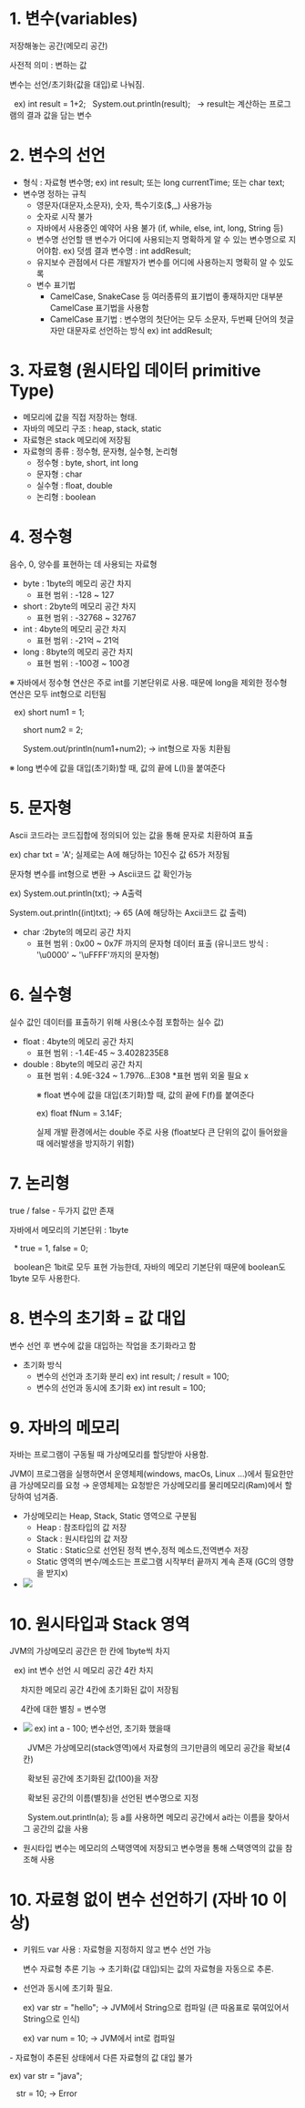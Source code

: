 # 1. 변수(variables)

저장해놓는 공간(메모리 공간)</p>
사전적 의미 : 변하는 값</p>
변수는 선언/초기화(값을 대입)로 나눠짐.</p>
&nbsp;&nbsp;ex) int result = 1+2;
&nbsp;&nbsp;System.out.println(result);
&nbsp;&nbsp;→ result는 계산하는 프로그램의 결과 값을 담는 변수

# 2. 변수의 선언

- 형식 : 자료형 변수명;
  ex) int result; 또는 long currentTime; 또는 char text;
- 변수명 정하는 규칙
  - 영문자(대문자,소문자), 숫자, 특수기호($,\_) 사용가능
  - 숫자로 시작 불가
  - 자바에서 사용중인 예약어 사용 불가 (if, while, else, int, long, String 등)
  - 변수명 선언할 땐 변수가 어디에 사용되는지 명확하게 알 수 있는 변수명으로 지어야함. ex) 덧셈 결과 변수명 : int addResult;
  - 유지보수 관점에서 다른 개발자가 변수를 어디에 사용하는지 명확히 알 수 있도록
  - 변수 표기법
    - CamelCase, SnakeCase 등 여러종류의 표기법이 좋재하지만 대부분 CamelCase 표기법을 사용함
    - CamelCase 표기법 : 변수명의 첫단어는 모두 소문자, 두번째 단어의 첫글자만 대문자로 선언하는 방식 ex) int addResult;

# 3. 자료형 (원시타입 데이터 primitive Type)

- 메모리에 값을 직접 저장하는 형태.
- 자바의 메모리 구조 : heap, stack, static
- 자료형은 stack 메모리에 저장됨
- 자료형의 종류 : 정수형, 문자형, 실수형, 논리형
  - 정수형 : byte, short, int long
  - 문자형 : char
  - 실수형 : float, double
  - 논리형 : boolean

# 4. 정수형

음수, 0, 양수를 표현하는 데 사용되는 자료형

- byte : 1byte의 메모리 공간 차지
  - 표현 범위 : -128 ~ 127
- short : 2byte의 메모리 공간 차지
  - 표현 범위 : -32768 ~ 32767
- int : 4byte의 메모리 공간 차지
  - 표현 범위 : -21억 ~ 21억
- long : 8byte의 메모리 공간 차지
  - 표현 범위 : -100경 ~ 100경

※ 자바에서 정수형 연산은 주로 int를 기본단위로 사용. 때문에 long을 제외한 정수형 연산은 모두 int형으로 리턴됨</p>
&nbsp;&nbsp;ex) short num1 = 1;</p>
&nbsp;&nbsp;&nbsp;&nbsp;&nbsp;&nbsp;short num2 = 2;</p>
&nbsp;&nbsp;&nbsp;&nbsp;&nbsp;&nbsp;System.out/println(num1+num2); → int형으로 자동 치환됨</p>
※ long 변수에 값을 대입(초기화)할 때, 값의 끝에 L(l)을 붙여준다</p>

# 5. 문자형

Ascii 코드라는 코드집합에 정의되어 있는 값을 통해 문자로 치환하여 표출</p>
ex) char txt = 'A'; 실제로는 A에 해당하는 10진수 값 65가 저장됨</p>
문자형 변수를 int형으로 변환 → Ascii코드 값 확인가능</p>
ex) System.out.println(txt); → A출력</p>
System.out.println((int)txt); → 65 (A에 해당하는 Axcii코드 값 출력)</p>

- char :2byte의 메모리 공간 차지
  - 표현 범위 : 0x00 ~ 0x7F 까지의 문자형 데이터 표출 (유니코드 방식 : '\u0000' ~ '\uFFFF'까지의 문자형)

# 6. 실수형

실수 값인 데이터를 표출하기 위해 사용(소수점 포함하는 실수 값)

- float : 4byte의 메모리 공간 차지
  - 표현 범위 : -1.4E-45 ~ 3.4028235E8
- double : 8byte의 메모리 공간 차지
  - 표현 범위 : 4.9E-324 ~ 1.7976…E308 \*표현 범위 외울 필요 x</p>
    ※ float 변수에 값을 대입(초기화)할 때, 값의 끝에 F(f)를 붙여준다</p>
    ex) float fNum = 3.14F;</p>
    실제 개발 환경에서는 double 주로 사용 (float보다 큰 단위의 값이 들어왔을 때 에러발생을 방지하기 위함)

# 7. 논리형

true / false - 두가지 값만 존재</p>
자바에서 메모리의 기본단위 : 1byte</p>
&nbsp;&nbsp;\* true = 1, false = 0;</p>
&nbsp;&nbsp;boolean은 1bit로 모두 표현 가능한데, 자바의 메모리 기본단위 때문에 boolean도 1byte 모두 사용한다.

# 8. 변수의 초기화 = 값 대입

변수 선언 후 변수에 값을 대입하는 작업을 초기화라고 함</p>

- 초기화 방식
  - 변수의 선언과 초기화 분리 ex) int result; / result = 100;
  - 변수의 선언과 동시에 초기화 ex) int result = 100;

# 9. 자바의 메모리

자바는 프로그램이 구동될 때 가상메모리를 할당받아 사용함.</p>
JVM이 프로그램을 실행하면서 운영체제(windows, macOs, Linux …)에서 필요한만큼 가상메모리를 요청 → 운영체제는 요청받은 가상메모리를 물리메모리(Ram)에서 할당하여 넘겨줌.</p>

- 가상메모리는 Heap, Stack, Static 영역으로 구분됨
  - Heap : 참조타입의 값 저장
  - Stack : 원시타입의 값 저장
  - Static : Static으로 선언된 정적 변수,정적 메소드,전역변수 저장
  - Static 영역의 변수/메소드는 프로그램 시작부터 끝까지 계속 존재 (GC의 영향을 받지x)
- <img src="images/JVM 가상메모리.jpg">

# 10. 원시타입과 Stack 영역

JVM의 가상메모리 공간은 한 칸에 1byte씩 차지</p>
&nbsp;&nbsp;ex) int 변수 선언 시 메모리 공간 4칸 차지</p>
&nbsp;&nbsp;&nbsp;&nbsp;&nbsp;차지한 메모리 공간 4칸에 초기화된 값이 저장됨</p>
&nbsp;&nbsp;&nbsp;&nbsp;&nbsp;4칸에 대한 별칭 = 변수명

- <img src="images/원시타입과 stack영역.jpg">
  ex) int a - 100; 변수선언, 초기화 했을때</p>
  &nbsp;&nbsp;JVM은 가상메모리(stack영역)에서 자료형의 크기만큼의 메모리 공간을 확보(4칸)</p>
  &nbsp;&nbsp;확보된 공간에 초기화된 값(100)을 저장</p>
  &nbsp;&nbsp;확보된 공간의 이름(별칭)을 선언된 변수명으로 지정</p>
  &nbsp;&nbsp;System.out.println(a); 등 a를 사용하면 메모리 공간에서 a라는 이름을 찾아서 그 공간의 값을 사용</p>

- 원시타입 변수는 메모리의 스택영역에 저장되고 변수명을 통해 스택영역의 값을 참조해 사용

# 10. 자료형 없이 변수 선언하기 (자바 10 이상)

- 키워드 var 사용 : 자료형을 지정하지 않고 변수 선언 가능</p>
  변수 자료형 추론 기능 → 초기화(값 대입)되는 값의 자료형을 자동으로 추론.</p>
- 선언과 동시에 초기화 필요.</p>
ex) var str = "hello"; → JVM에서 String으로 컴파일 (큰 따옴표로 묶여있어서 String으로 인식)</p>
ex) var num = 10; → JVM에서 int로 컴파일
</p>
- 자료형이 추론된 상태에서 다른 자료형의 값 대입 불가</p>
  ex) var str = "java";</p>
  &nbsp;&nbsp; str = 10; → Error

